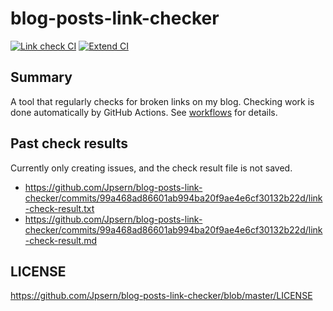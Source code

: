 # blog-posts-link-checker
[![Link check CI](https://github.com/Jpsern/blog-posts-link-checker/actions/workflows/link-check.yml/badge.svg)](https://github.com/Jpsern/blog-posts-link-checker/actions/workflows/link-check.yml)
[![Extend CI](https://github.com/Jpsern/blog-posts-link-checker/actions/workflows/extend.yml/badge.svg)](https://github.com/Jpsern/blog-posts-link-checker/actions/workflows/extend.yml)

## Summary
A tool that regularly checks for broken links on my blog. Checking work is done automatically by GitHub Actions. See [workflows](https://github.com/Jpsern/blog-posts-link-checker/actions) for details.

## Past check results
Currently only creating issues, and the check result file is not saved.

- https://github.com/Jpsern/blog-posts-link-checker/commits/99a468ad86601ab994ba20f9ae4e6cf30132b22d/link-check-result.txt
- https://github.com/Jpsern/blog-posts-link-checker/commits/99a468ad86601ab994ba20f9ae4e6cf30132b22d/link-check-result.md

## LICENSE
https://github.com/Jpsern/blog-posts-link-checker/blob/master/LICENSE
